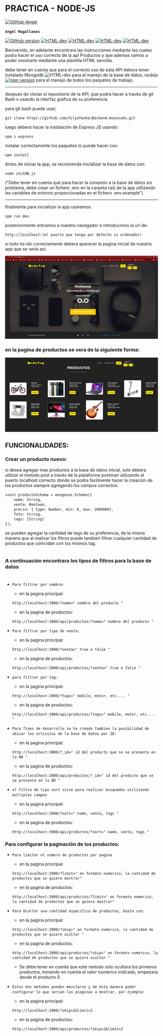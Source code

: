 # PRACTICA - NODE-JS

[![GitHub-Angel](./nodeapp/public/images/gitangel.png)](https://github.com/VilyaTanke)

**`Angel Magallanes`**



[![GitHub version](https://badge.fury.io/gh/VilyaTanke%2FPractica-HTML-CSS.svg)](https://badge.fury.io/gh/VilyaTanke%2FPractica-HTML-CSS)    [![HTML-dev](https://img.shields.io/badge/EJS-%3C-------------blue)](https://badge.fury.io/gh/VilyaTanke%2FPractica-HTML-CSS) [![HTML-dev](https://img.shields.io/badge/~~~~%3E-CSS-red)](https://badge.fury.io/gh/VilyaTanke%2FPractica-HTML-CSS)
 [![HTML-dev](https://img.shields.io/badge/~~~~~~>-NodeJS-orange)](https://badge.fury.io/gh/VilyaTanke%2FPractica-HTML-CSS) [![HTML-dev](https://img.shields.io/badge/~~~~%3E-JavaScript-yellow)](https://img.shields.io/badge/~~~~%3E-JavaScript-yellow)

Bienvenido, en adelante encontrara las instrucciones mediante las cuales podra hacer el uso correcto de la api Productos y que ademas vamos a poder mostrarle mediante una plantilla HTML sencilla.

debe tener en cuenta que para el correcto uso de esta API debera tener instalado Mongodb ![HTML-dev](https://img.shields.io/badge/~~>-MongoDB-orange) para el manejo de la base de datos, nodejs [![npm version](https://badge.fury.io/js/graphql.svg)](https://badge.fury.io/js/graphql) para el manejo de todos los paquetes de trabajo.

--------------------------------------------------

despues de clonar el repositorio de la API, que podra hacer a través de git Bash o usando la interfaz grafica de su preferencia.

para git bash puede usar;

````
git clone https://github.com/VilyaTanke/Backend-Avanzado.git
````

luego debera hacer la instalación de Express JS usando:

````
npm i express
````

instalar correctamente los paquetes lo puede hacer con:

````
npm install
````

Antes de iniciar la app, se recomienda inicializar la base de datos con:

````
node initDB.js
````
("Debe tener en cuenta que para hacer la conexión a la base de datos sin problema, debe crear un fichero .env en la carpeta raiz de la app utilizando las variables de entorno proporcionadas en el fichero .env.example")
____

finalmente para inicializar la app usaremos:

````
npm run dev
````
posteriormente entramos a nuestro navegador e introducimos la url de:
````
http://localhost:(el puerto que tenga por defecto su ordenador)
````
si todo ha ido correctamente debera aparecer la pagina inicial de nuestra app que se veria asi:

![home page](./nodeapp/public/images/Screenshot_1.jpg)

### en la pagina de productos se vera de la siguiente forma:

![Pagina de productos](./nodeapp/public/images/Screenshot_2.jpg)

## FUNCIONALIDADES:

### Crear un producto nuevo:

si desea agregar mas productos a la base de datos inicial, solo debera utilizar el metodo post a través de la plataforma postman utilizando el puerto localhost correcto donde se podra facilmente hacer la creación de los productos siempre agregando los campos correctos:

````
const productoSchema = mongoose.Schema({
    name: String,
    venta: Boolean,
    precio: { type: Number, min: 0, max: 1000000},
    foto: String,
    tags: [String]
});
````
se pueden agregar la cantidad de tags de su preferencia, de la misma manera que al realizar los filtros puede tambien filtrar cualquier cantidad de productos que coincidan con los mismos tag.
#
### A continuación encontrara los tipos de filtros para la base de datos
#

- ````Para filtrar por nombre:```` 
    - en la pagina principal:    
    ```` 
    http://localhost:3000/?name=" nombre del producto "
    ````
    - en la pagina de productos:
    ````
    http://localhost:3000/api/productos/?name=" nombre del producto "
    ````
- ````Para filtrar por tipo de venta:````
    - en la pagina principal:    
    ```` 
    http://localhost:3000/?venta=" true o false "
    ````
    - en la pagina de productos:
    ````
    http://localhost:3000/api/productos/?venta=" true o false "
    ````
- ````para filtrar por tag: ````
    - en la pagina principal:    
    ```` 
    http://localhost:3000/?tags=" mobile, motor, etc.... "
    ````
    - en la pagina de productos:
    ````
    http://localhost:3000/api/productos/?tags=" mobile, motor, etc.... "
    ````

- ````Para fines de desarrollo se ha creado tambien la posibilidad de ubicar los articulos de la base de datos por ID:````
    - en la pagina principal:    
    ```` 
    http://localhost:3000/?_id=" id del producto que se se presenta en la BD "
    ````
    - en la pagina de productos:
    ````
    http://localhost:3000/api/productos/?_id=" id del producto que se se presenta en la BD "
    ````
- ````el filtro de tipo sort sirve para realizar busquedas utilizando multiples campos````
    - en la pagina principal:    
    ```` 
    http://localhost:3000/?sort=" name, venta, tags "
    ````
    - en la pagina de productos:
    ````
    http://localhost:3000/api/productos/?sort=" name, venta, tags "
    ````

### Para configurar la paginación de los productos:

- ````Para limitar el numero de productos por pagina````
    - en la pagina principal:    
    ```` 
    http://localhost:3000/?limit=" en formato numerico, la cantidad de productos que se quiere mostrar"
    ````
    - en la pagina de productos:
    ````
    http://localhost:3000/api/productos/?limit=" en formato numerico, la cantidad de productos que se quiere mostrar"
    ````
- ````Para Ocultar una cantidad especifica de productos, basta con:````
    - en la pagina principal:    
    ```` 
    http://localhost:3000/?skip=" en formato numerico, la cantidad de productos que se quiere ocultar "
    ````
    - en la pagina de productos:
    ````
    http://localhost:3000/api/productos/?skip=" en formato numerico, la cantidad de productos que se quiere ocultar "
    ````
    - Se debe tener en cuenta que este metodo solo ocultara los primeros productos, tomando en cuenta el valor numerico indicado, empezara desde el producto 0.

- ````Estos dos metodos pueden mezclarse y de esta manera poder configurar lo que serian las psaginas a mostrar, por ejemplo:````
     - en la pagina principal:    
    ```` 
    http://localhost:3000/?skip=2&limit=2
    ````
    - en la pagina de productos:
    ````
    http://localhost:3000/api/productos/?skip=2&limit=2
